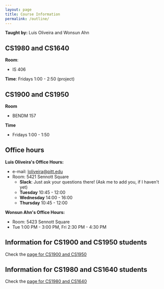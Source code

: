 ```yaml
---
layout: page
title: Course Information
permalink: /outline/
---
```


**Taught by:** Luis Oliveira and Wonsun Ahn

## CS1980 and CS1640
**Room**:
  - IS 406

**Time**: Fridays 1:00 - 2:50 (project)

## CS1900 and CS1950
**Room**
  - BENDM 157

**Time**
  - Fridays 1:00 - 1:50


## Office hours

**Luis Oliveira's Office Hours:**
  * e-mail: loliveira@pitt.edu
  * Room: 5421 Sennott Square
    - **Slack**: Just ask your questions there! (Ask me to add you, if I haven't yet)
    - **Tuesday** 10:45 - 12:00
    - **Wednesday** 14:00 - 16:00
    - **Thursday** 10:45 - 12:00

**Wonsun Ahn's Office Hours:**

  * Room: 5423 Sennott Square
  * Tue 1:00 PM - 3:00 PM, Fri 2:30 PM - 4:30 PM


## Information for CS1900 and CS1950 students

Check the [page for CS1900 and CS1950]({{site.baseurl}}/CS1900_1950)

## Information for CS1980 and CS1640 students

Check the [page for CS1980 and CS1640]({{site.baseurl}}/CS1980_1640)
